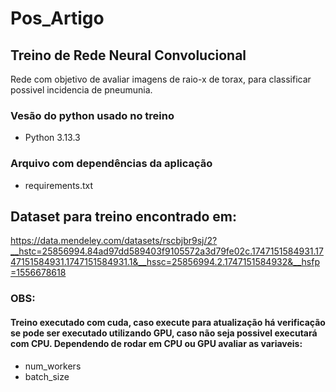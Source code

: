 # Pos_Artigo

## Treino de Rede Neural Convolucional 
Rede com objetivo de avaliar imagens de raio-x de torax, para classificar possivel incidencia de pneumunia. 

### Vesão do python usado no treino
- Python 3.13.3

### Arquivo com dependências da aplicação 
- requirements.txt 

## Dataset para treino encontrado em:
https://data.mendeley.com/datasets/rscbjbr9sj/2?__hstc=25856994.84ad97dd589403f9105572a3d79fe02c.1747151584931.1747151584931.1747151584931.1&__hssc=25856994.2.1747151584932&__hsfp=1556678618

### OBS:
#### Treino executado com cuda, caso execute para atualização há verificação se pode ser executado utilizando GPU, caso não seja possivel executará com CPU. Dependendo de rodar em CPU ou GPU avaliar as variaveis:
- num_workers
- batch_size
